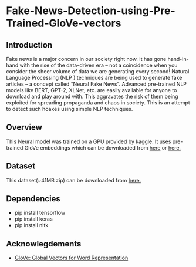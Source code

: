 # Fake-News-Detection-using-Pre-Trained-GloVe-vectors

## Introduction
Fake news is a major concern in our society right now. It has gone hand-in-hand with the rise of the data-driven era – not a coincidence when you consider the sheer volume of data we are generating every second! 
Natural Language Processing (NLP ) techniques are being used to generate fake articles – a concept called “Neural Fake News”.
Advanced pre-trained NLP models like BERT, GPT-2, XLNet, etc. are easily available for anyone to download and play around with. This aggravates the risk of them being exploited for spreading propaganda and chaos in society.
This is an attempt to detect such hoaxes using simple NLP techniques.

## Overview
This Neural model was trained on a GPU provided by kaggle.
It uses pre-trained GloVe embeddings which can be downloaded from [here](https://nlp.stanford.edu/projects/glove/) or [here.](https://www.kaggle.com/jdpaletto/glove-global-vectors-for-word-representation)

## Dataset
This dataset(~41MB zip) can be downloaded from [here.](https://www.kaggle.com/clmentbisaillon/fake-and-real-news-dataset)

## Dependencies
* pip install tensorflow
* pip install keras
* pip install nltk

## Acknowlegdements
* [GloVe: Global Vectors for Word Representation](https://nlp.stanford.edu/projects/glove/)
